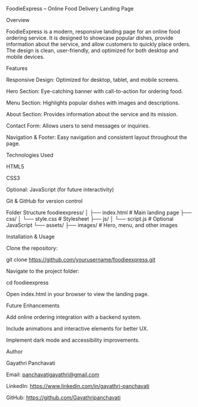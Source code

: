 FoodieExpress – Online Food Delivery Landing Page

Overview

FoodieExpress is a modern, responsive landing page for an online food ordering service. It is designed to showcase popular dishes, provide information about the service, and allow customers to quickly place orders. The design is clean, user-friendly, and optimized for both desktop and mobile devices.

Features

Responsive Design: Optimized for desktop, tablet, and mobile screens.

Hero Section: Eye-catching banner with call-to-action for ordering food.

Menu Section: Highlights popular dishes with images and descriptions.

About Section: Provides information about the service and its mission.

Contact Form: Allows users to send messages or inquiries.

Navigation & Footer: Easy navigation and consistent layout throughout the page.

Technologies Used

HTML5

CSS3

Optional: JavaScript (for future interactivity)

Git & GitHub for version control

Folder Structure
foodieexpress/
│
├── index.html         # Main landing page
├── css/
│   └── style.css      # Stylesheet
├── js/
│   └── script.js      # Optional JavaScript
└── assets/
    ├── images/        # Hero, menu, and other images

Installation & Usage

Clone the repository:

git clone https://github.com/yourusername/foodieexpress.git


Navigate to the project folder:

cd foodieexpress


Open index.html in your browser to view the landing page.

Future Enhancements

Add online ordering integration with a backend system.

Include animations and interactive elements for better UX.

Implement dark mode and accessibility improvements.

Author

Gayathri Panchavati

Email: panchavatigayathri@gmail.com

LinkedIn: https://www.linkedin.com/in/gayathri-panchavati

GitHub: https://github.com/Gayathripanchavati
